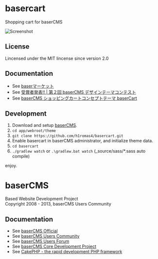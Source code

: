 basercart
=========
Shopping cart for baserCMS

<img src="http://another.maple4ever.net/wp-content/uploads/2014/04/basercart.png" alt="Screenshot"/>

License
-------
Lincensed under the MIT lincense since version 2.0

Documentation
-------------
- See [baserマーケット](http://barket.jp/products/detail.php?product_id=49)
- See [受賞者発表!! | 第２回 baserCMS デザインテーマコンテスト](http://contest.basercms.net/)
- See [baserCMS ショッピングカートコンセプトテーマ baserCart](http://another.maple4ever.net/archives/2048/)

Development
-------------

 1. Download and setup [baserCMS](http://basercms.net/).
 2. `cd app/webroot/theme`
 3. `git clone https://github.com/h1romas4/basercart.git`
 4. Enable basercart in baserCMS administrator, and initialize theme data.
 5. `cd basercart`
 6. `./gradlew watch` or `.\gradlew.bat watch` (_source/sass/*.sass auto compile)

enjoy.

baserCMS
==========
Based Website Development Project  
Copyright 2008 - 2013, baserCMS Users Community  

Documentation
-------------
- See [baserCMS Official](http://basercms.net/)
- See [baserCMS Users Community](http://sites.google.com/site/baserusers/)
- See [baserCMS Users Forum](http://forum.basercms.net/)
- See [baserCMS Core Development Project](http://project.e-catchup.jp/projects/show/basercms) 
- See [CakePHP - the rapid development PHP framework](http://cakephp.jp)
